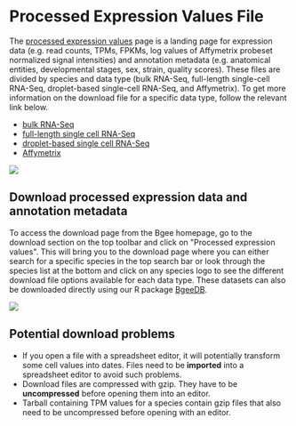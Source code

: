 # Processed Expression Values File

The [processed expression values](/download/processed-expression-values) page is a landing page for expression data (e.g. read counts, TPMs, FPKMs, log values of Affymetrix probeset normalized signal intensities) and annotation metadata (e.g. anatomical entities, developmental stages, sex, strain, quality scores). These files are divided by species and data type (bulk RNA-Seq, full-length single-cell RNA-Seq, droplet-based single-cell RNA-Seq, and Affymetrix).  To get more information on the download file for a specific data type, follow the relevant link below.
*   [bulk RNA-Seq](/support/tutorial-processed-expression-values-download-RNA-seq)
*   [full-length single cell RNA-Seq](/support/tutorial-processed-expression-values-download-scRNA-seq-full-length)
*   [droplet-based single cell RNA-Seq](/support/tutorial-processed-expression-values-download-scRNA-seq-droplet-based)
*   [Affymetrix](/support/tutorial-processed-expression-values-download-affymetrix)

![](../img/doc/Download-files/Processed-expression-homepage.png#tutoimgborder)

## Download processed expression data and annotation metadata

To access the download page from the Bgee homepage, go to the download section on the top toolbar and click on "Processed expression values". This will bring you to the download page where you can either search for a specific species in the top search bar or look through the species list at the bottom and click on any species logo to see the different download file options available for each data type. These datasets can also be downloaded directly using our R package [BgeeDB](https://bioconductor.org/packages/release/bioc/html/BgeeDB.html).

![](../img/doc/Download-files/Processed-expression-Species-data-types.png#tutoimgborder)


## Potential download problems

- If you open a file with a spreadsheet editor, it will potentially transform some cell values into dates. Files need to be **imported** into a spreadsheet editor to avoid such problems.
- Download files are compressed with gzip. They have to be **uncompressed** before opening them into an editor.
- Tarball containing TPM values for a species contain gzip files that also need to be uncompressed before opening with an editor.


